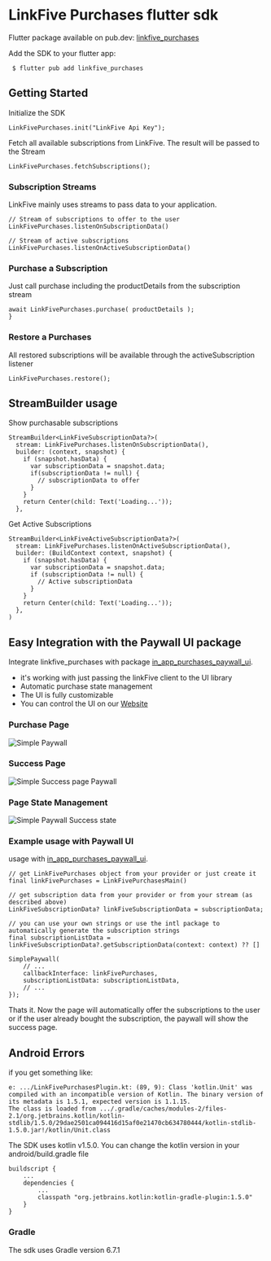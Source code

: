 # LinkFive Purchases flutter sdk

Flutter package available on pub.dev: [linkfive_purchases](https://pub.dev/packages/linkfive_purchases)

Add the SDK to your flutter app:

```
 $ flutter pub add linkfive_purchases
```

## Getting Started

Initialize the SDK

```
LinkFivePurchases.init("LinkFive Api Key");
```

Fetch all available subscriptions from LinkFive. The result will be passed to the Stream

```
LinkFivePurchases.fetchSubscriptions();
```

### Subscription Streams

LinkFive mainly uses streams to pass data to your application.

```
// Stream of subscriptions to offer to the user
LinkFivePurchases.listenOnSubscriptionData()

// Stream of active subscriptions
LinkFivePurchases.listenOnActiveSubscriptionData()
```

### Purchase a Subscription

Just call purchase including the productDetails from the subscription stream

```
await LinkFivePurchases.purchase( productDetails );
}
```

### Restore a Purchases

All restored subscriptions will be available through the activeSubscription listener

```
LinkFivePurchases.restore();
```

## StreamBuilder usage

Show purchasable subscriptions

```
StreamBuilder<LinkFiveSubscriptionData?>(
  stream: LinkFivePurchases.listenOnSubscriptionData(),
  builder: (context, snapshot) {
    if (snapshot.hasData) {
      var subscriptionData = snapshot.data;
      if(subscriptionData != null) {
        // subscriptionData to offer
      }
    }
    return Center(child: Text('Loading...'));
  },
```

Get Active Subscriptions

```
StreamBuilder<LinkFiveActiveSubscriptionData?>(
  stream: LinkFivePurchases.listenOnActiveSubscriptionData(),
  builder: (BuildContext context, snapshot) {
    if (snapshot.hasData) {
      var subscriptionData = snapshot.data;
      if (subscriptionData != null) {
        // Active subscriptionData
      }
    }
    return Center(child: Text('Loading...'));
  },
)
```

## Easy Integration with the Paywall UI package

Integrate linkfive_purchases with package [in_app_purchases_paywall_ui](https://pub.dev/packages/in_app_purchases_paywall_ui).

* it's working with just passing the linkFive client to the UI library
* Automatic purchase state management
* The UI is fully customizable
* You can control the UI on our [Website](https://www.linkfive.io)

### Purchase Page

<img src="https://raw.githubusercontent.com/LinkFive/flutter-purchases-sdk/master/resources/simple_paywall_design.png" alt="Simple Paywall"/>

### Success Page

<img src="https://raw.githubusercontent.com/LinkFive/flutter-purchases-sdk/master/resources/simple_paywall_design_success.png" alt="Simple Success page Paywall"/>

### Page State Management

<img src="https://raw.githubusercontent.com/LinkFive/flutter-purchases-sdk/master/resources/state_management_control.gif" alt="Simple Paywall Success state"/>

### Example usage with Paywall UI
usage with [in_app_purchases_paywall_ui](https://pub.dev/packages/in_app_purchases_paywall_ui).

```
// get LinkFivePurchases object from your provider or just create it
final linkFivePurchases = LinkFivePurchasesMain()

// get subscription data from your provider or from your stream (as described above)
LinkFiveSubscriptionData? linkFiveSubscriptionData = subscriptionData;

// you can use your own strings or use the intl package to automatically generate the subscription strings
final subscriptionListData = linkFiveSubscriptionData?.getSubscriptionData(context: context) ?? []

SimplePaywall(
    // ...
    callbackInterface: linkFivePurchases,
    subscriptionListData: subscriptionListData,
    // ...
});
```

Thats it. Now the page will automatically offer the subscriptions to the user or if the user already bought the subscription, the paywall will show the success page.

## Android Errors

if you get something like:

```
e: .../LinkFivePurchasesPlugin.kt: (89, 9): Class 'kotlin.Unit' was compiled with an incompatible version of Kotlin. The binary version of its metadata is 1.5.1, expected version is 1.1.15.
The class is loaded from .../.gradle/caches/modules-2/files-2.1/org.jetbrains.kotlin/kotlin-stdlib/1.5.0/29dae2501ca094416d15af0e21470cb634780444/kotlin-stdlib-1.5.0.jar!/kotlin/Unit.class
```

The SDK uses kotlin v1.5.0. You can change the kotlin version in your android/build.gradle file

```
buildscript {
    ...
    dependencies {
        ...
        classpath "org.jetbrains.kotlin:kotlin-gradle-plugin:1.5.0"
    }
}
```

### Gradle

The sdk uses Gradle version 6.7.1
